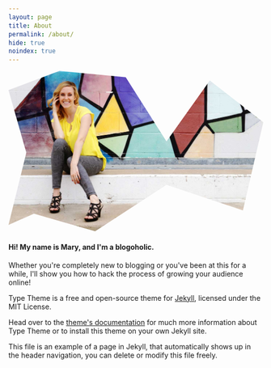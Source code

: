 ```yaml
---
layout: page
title: About
permalink: /about/
hide: true
noindex: true
---
```


<div class="h-text">

<div class="home-mary">
<img src="/img/hortonplaza.jpg" style="-webkit-clip-path: polygon(7% 51%, 0 12%, 20% 0, 46% 4%, 62% 44%, 79% 6%, 100% 32%, 92% 87%, 62% 71%, 34% 100%, 10% 89%, 0 96%);
clip-path: polygon(7% 51%, 0 12%, 20% 0, 46% 4%, 62% 44%, 79% 6%, 100% 32%, 92% 87%, 62% 71%, 34% 100%, 10% 89%, 0 96%);">
    <div class="bubble-left"><h4>Hi! My name is Mary, and I'm a blogoholic.</h4><p>Whether you're completely new to blogging or you've been at this for a while, I'll show you how to hack the process of growing your audience online!</p>
    </div>
</div>


</div>

Type Theme is a free and open-source theme for [Jekyll](http://jekyllrb.com/), licensed under the MIT License.

Head over to the [theme's documentation](https://rohanchandra.github.io/project/type/) for much more information about Type Theme or to install this theme on your own Jekyll site.

This file is an example of a page in Jekyll, that automatically shows up in the header navigation, you can delete or modify this file freely.

